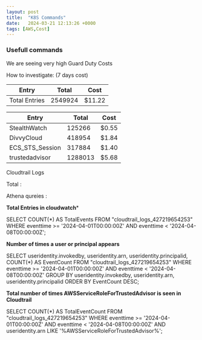 ```yaml
---
layout: post
title:  "K8S Commands"
date:   2024-03-21 12:13:26 +0000
tags: [AWS,Cost]
---
```


### Usefull commands

We are seeing very high Guard Duty Costs 

How to investigate: (7 days cost)

| Entry | Total | Cost |
|----------|----------|----------|
| Total Entries | 	2549924 | $11.22 |


| Entry | Total | Cost |
|----------|----------|----------|
| StealthWatch | 125266 | $0.55 |
| DivvyCloud | 418954 | $1.84 |
| ECS_STS_Session | 317884| $1.40|
| trustedadvisor | 1288013 | $5.68 |



Cloudtrail Logs 

Total : 

Athena qureies :

**Total Entries in cloudwatch***

SELECT COUNT(*) AS TotalEvents
FROM "cloudtrail_logs_427219654253"
WHERE eventtime >= '2024-04-01T00:00:00Z'
      AND eventtime < '2024-04-08T00:00:00Z';

**Number of times a user or principal appears**

SELECT useridentity.invokedby,
       useridentity.arn,
       useridentity.principalid,
       COUNT(*) AS EventCount
FROM "cloudtrail_logs_427219654253"
WHERE eventtime >= '2024-04-01T00:00:00Z'
      AND eventtime < '2024-04-08T00:00:00Z'
GROUP BY useridentity.invokedby, useridentity.arn, useridentity.principalid
ORDER BY EventCount DESC;


**Total number of times AWSServiceRoleForTrustedAdvisor is seen in Cloudtrail**

SELECT COUNT(*) AS TotalEventCount
FROM "cloudtrail_logs_427219654253"
WHERE eventtime >= '2024-04-01T00:00:00Z'
      AND eventtime < '2024-04-08T00:00:00Z'
      AND useridentity.arn LIKE '%AWSServiceRoleForTrustedAdvisor%';


